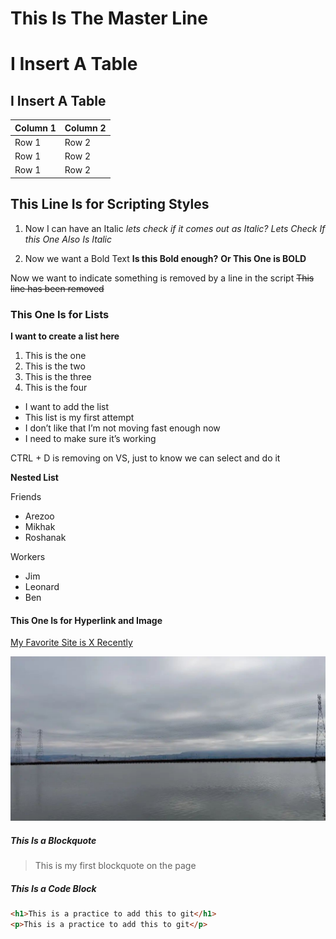 # This Is The Master Line 
# I Insert A Table
## I Insert A Table

| Column 1 | Column 2 |
|----------|----------|
| Row 1    | Row 2    |
| Row 1    | Row 2    |
| Row 1    | Row 2    |

## This Line Is for Scripting Styles
1. Now I can have an Italic
   *lets check if it comes out as Italic?*
   _Lets Check If this One Also Is Italic_

2. Now we want a Bold Text
   **Is this Bold enough?**
   __Or This One is BOLD__

Now we want to indicate something is removed by a line in the script
~~This line has been removed~~

### This One Is for Lists
**I want to create a list here**

1. This is the one
2. This is the two
3. This is the three
4. This is the four

- I want to add the list
- This list is my first attempt
- I don’t like that I’m not moving fast enough now
- I need to make sure it’s working

CTRL + D is removing on VS, just to know we can select and do it

**Nested List**

Friends
  - Arezoo
  - Mikhak
  - Roshanak

Workers
  - Jim
  - Leonard
  - Ben

#### This One Is for Hyperlink and Image
[My Favorite Site is X Recently](https://x.com/atoosabiglari)

![I taken This Image 3 Years Ago](Palo_Alto_Lake.jpg)

##### This Is a Blockquote
> This is my first blockquote on the page

##### This Is a Code Block
```html
<h1>This is a practice to add this to git</h1>
<p>This is a practice to add this to git</p>




